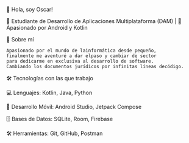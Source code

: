 👋 Hola, soy Oscar!

🚀 Estudiante de Desarrollo de Aplicaciones Multiplataforma (DAM) | 📱 Apasionado por Android y Kotlin

📌 Sobre mí

    Apasionado por el mundo de lainformática desde pequeño,
    finalmente me aventuré a dar elpaso y cambiar de sector 
    para dedicarme en exclusiva al desarrollo de software.
    Cambiando los documentos jurídicos por infinitas líneas decódigo.

🛠 Tecnologías con las que trabajo

💻 Lenguajes: Kotlin, Java, Python

📱 Desarrollo Móvil: Android Studio, Jetpack Compose

🗄️ Bases de Datos: SQLite, Room, Firebase

🛠 Herramientas: Git, GitHub, Postman
